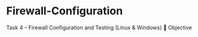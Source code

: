 # Firewall-Configuration
Task 4 – Firewall Configuration and Testing (Linux &amp; Windows)
🎯 Objective
